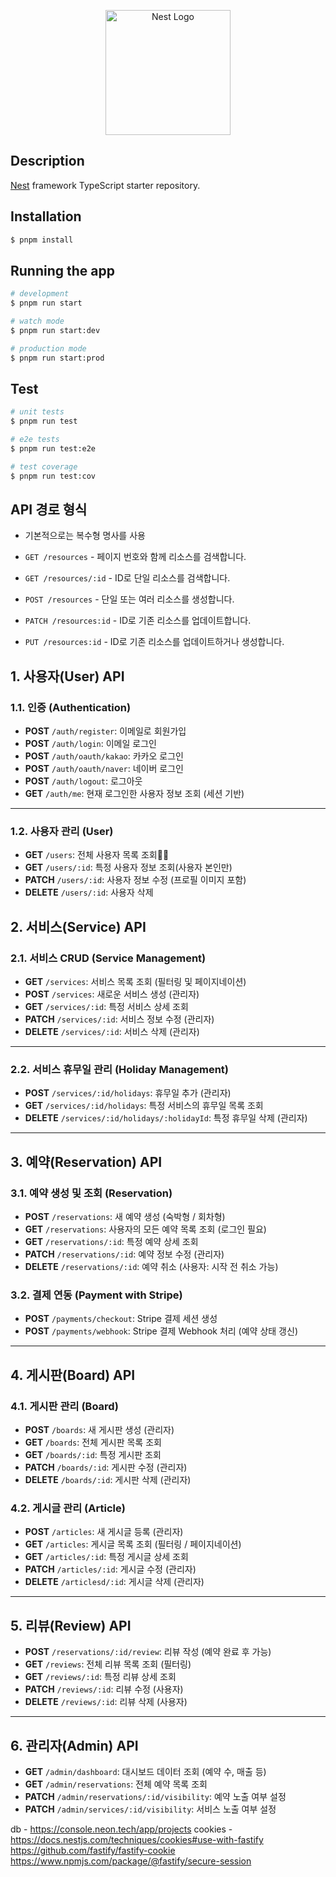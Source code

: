 <p align="center">
  <a href="http://nestjs.com/" target="blank"><img src="https://nestjs.com/img/logo-small.svg" width="200" alt="Nest Logo" /></a>
</p>


## Description

[Nest](https://github.com/nestjs/nest) framework TypeScript starter repository.

## Installation

```bash
$ pnpm install
```

## Running the app

```bash
# development
$ pnpm run start

# watch mode
$ pnpm run start:dev

# production mode
$ pnpm run start:prod
```

## Test

```bash
# unit tests
$ pnpm run test

# e2e tests
$ pnpm run test:e2e

# test coverage
$ pnpm run test:cov
```



## API 경로 형식

- 기본적으로는 복수형 명사를 사용

- `GET /resources` - 페이지 번호와 함께 리소스를 검색합니다.
- `GET /resources/:id` - ID로 단일 리소스를 검색합니다.
- `POST /resources` - 단일 또는 여러 리소스를 생성합니다.
- `PATCH /resources:id` - ID로 기존 리소스를 업데이트합니다.
- `PUT /resources:id` - ID로 기존 리소스를 업데이트하거나 생성합니다.



## **1. 사용자(User) API**

### 1.1. 인증 (Authentication)

- **POST** `/auth/register`: 이메일로 회원가입
- **POST** `/auth/login`: 이메일 로그인
- **POST** `/auth/oauth/kakao`: 카카오 로그인
- **POST** `/auth/oauth/naver`: 네이버 로그인
- **POST** `/auth/logout`: 로그아웃
- **GET** `/auth/me`: 현재 로그인한 사용자 정보 조회 (세션 기반)

------

### 1.2. 사용자 관리 (User)

- **GET** `/users`: 전체 사용자 목록 조회👨‍💻
- **GET** `/users/:id`: 특정 사용자 정보 조회(사용자 본인만)
- **PATCH** `/users/:id`: 사용자 정보 수정 (프로필 이미지 포함)
- **DELETE** `/users/:id`: 사용자 삭제

## **2. 서비스(Service) API**

### 2.1. 서비스 CRUD (Service Management)

- **GET** `/services`: 서비스 목록 조회 (필터링 및 페이지네이션)
- **POST** `/services`: 새로운 서비스 생성 (관리자)
- **GET** `/services/:id`: 특정 서비스 상세 조회
- **PATCH** `/services/:id`: 서비스 정보 수정 (관리자)
- **DELETE** `/services/:id`: 서비스 삭제 (관리자)

------

### 2.2. 서비스 휴무일 관리 (Holiday Management)

- **POST** `/services/:id/holidays`: 휴무일 추가 (관리자)
- **GET** `/services/:id/holidays`: 특정 서비스의 휴무일 목록 조회
- **DELETE** `/services/:id/holidays/:holidayId`: 특정 휴무일 삭제 (관리자)

------

## **3. 예약(Reservation) API**

### 3.1. 예약 생성 및 조회 (Reservation)

- **POST** `/reservations`: 새 예약 생성 (숙박형 / 회차형)
- **GET** `/reservations`: 사용자의 모든 예약 목록 조회 (로그인 필요)
- **GET** `/reservations/:id`: 특정 예약 상세 조회
- **PATCH** `/reservations/:id`: 예약 정보 수정 (관리자)
- **DELETE** `/reservations/:id`: 예약 취소 (사용자: 시작 전 취소 가능)

### 3.2. 결제 연동 (Payment with Stripe)

- **POST** `/payments/checkout`: Stripe 결제 세션 생성
- **POST** `/payments/webhook`: Stripe 결제 Webhook 처리 (예약 상태 갱신)

------

## **4. 게시판(Board) API**

### 4.1. 게시판  관리 (Board)

- **POST** `/boards`: 새 게시판 생성 (관리자)
- **GET** `/boards`: 전체 게시판 목록 조회
- **GET** `/boards/:id`: 특정 게시판 조회
- **PATCH** `/boards/:id`: 게시판 수정 (관리자)
- **DELETE** `/boards/:id`: 게시판 삭제 (관리자)

### 4.2. 게시글 관리 (Article)

- **POST** `/articles`: 새 게시글 등록 (관리자)
- **GET** `/articles`: 게시글 목록 조회 (필터링 / 페이지네이션)
- **GET** `/articles/:id`: 특정 게시글 상세 조회
- **PATCH** `/articles/:id`: 게시글 수정 (관리자)
- **DELETE** `/articlesd/:id`: 게시글 삭제 (관리자)

------

## **5. 리뷰(Review) API**

- **POST** `/reservations/:id/review`: 리뷰 작성 (예약 완료 후 가능)
- **GET** `/reviews`: 전체 리뷰 목록 조회 (필터링)
- **GET** `/reviews/:id`: 특정 리뷰 상세 조회
- **PATCH** `/reviews/:id`: 리뷰 수정 (사용자)
- **DELETE** `/reviews/:id`: 리뷰 삭제 (사용자)

------

## **6. 관리자(Admin) API**

- **GET** `/admin/dashboard`: 대시보드 데이터 조회 (예약 수, 매출 등)
- **GET** `/admin/reservations`: 전체 예약 목록 조회
- **PATCH** `/admin/reservations/:id/visibility`: 예약 노출 여부 설정
- **PATCH** `/admin/services/:id/visibility`: 서비스 노출 여부 설정



db - https://console.neon.tech/app/projects
cookies - https://docs.nestjs.com/techniques/cookies#use-with-fastify
https://github.com/fastify/fastify-cookie
https://www.npmjs.com/package/@fastify/secure-session
